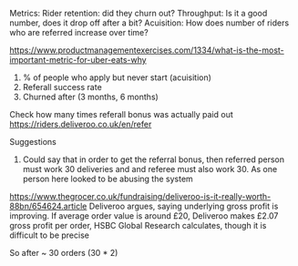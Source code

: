 Metrics:
Rider retention: did they churn out?
Throughput: Is it a good number, does it drop off after a bit?
Acuisition: How does number of riders who are referred increase over time?

https://www.productmanagementexercises.com/1334/what-is-the-most-important-metric-for-uber-eats-why

1. % of people who apply but never start (acuisition)
2. Referall success rate
2. Churned after (3 months, 6 months)

Check how many times referall bonus was actually paid out
https://riders.deliveroo.co.uk/en/refer

Suggestions
1. Could say that in order to get the referral bonus, then referred person must work 30 deliveries and and referee must also work 30. As one person here looked to be abusing the system


https://www.thegrocer.co.uk/fundraising/deliveroo-is-it-really-worth-88bn/654624.article
Deliveroo argues, saying underlying gross profit is improving. If average order value is around £20, Deliveroo makes £2.07 gross profit per order, HSBC Global Research calculates, though it is difficult to be precise

So after ~ 30 orders (30 * 2) 